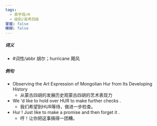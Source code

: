 ```yaml
---
tags:
  - 首字母/H
  - 级别/高考四级
掌握: false
模糊: false
---
```

##### 词义
- #词性/abbr  胡尔；hurricane 飓风
##### 例句
- Observing the Art Expression of Mongolian Hur from Its Developing History
	- 从蒙古四胡的发展历史观蒙古四胡的艺术表现力
- We 'd like to hold over HUR to make further checks .
	- 我们希望到HUR等待，做进一步检查。
- Hur ! Just like to make a promise and then forget it .
	- 哼！让你把这事搞得一团糟。
